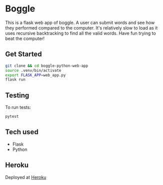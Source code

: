 # Boggle

This is a flask web app of boggle. A user can submit words and see how they performed compared to the computer. It's relatively slow to load as it uses recursive backtracking to find all the valid words. Have fun trying to beat the computer!

## Get Started

```sh
git clone && cd boggle-python-web-app
source .venv/bin/activate
export FLASK_APP=web_app.py
flask run
```

## Testing

To run tests:
```sh
pytest
```

## Tech used
- Flask
- Python

## Heroku

Deployed at [Heroku](https://boggle-python.herokuapp.com)
